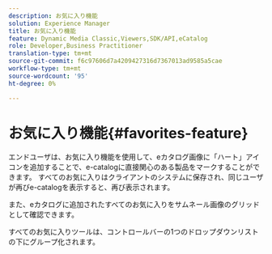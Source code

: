 ```yaml
---
description: お気に入り機能
solution: Experience Manager
title: お気に入り機能
feature: Dynamic Media Classic,Viewers,SDK/API,eCatalog
role: Developer,Business Practitioner
translation-type: tm+mt
source-git-commit: f6c97606d7a4209427316d7367013ad9585a5cae
workflow-type: tm+mt
source-wordcount: '95'
ht-degree: 0%

---
```



# お気に入り機能{#favorites-feature}

エンドユーザは、お気に入り機能を使用して、eカタログ画像に「ハート」アイコンを追加することで、e-catalogに直接関心のある製品をマークすることができます。 すべてのお気に入りはクライアントのシステムに保存され、同じユーザが再びe-catalogを表示すると、再び表示されます。

また、eカタログに追加されたすべてのお気に入りをサムネール画像のグリッドとして確認できます。

すべてのお気に入りツールは、コントロールバーの1つのドロップダウンリストの下にグループ化されます。
